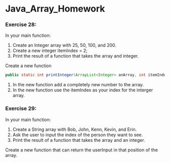 # Java_Array_Homework

### Exercise 28:
In your main function:
1. Create an Integer array with 25, 50, 100, and 200.
2. Create a new integer itemIndex = 2;
3. Print the result of a function that takes the array and integer.

Create a new function
```java
public static int printInteger(ArrayList<Integer> anArray, int itemIndex){
```
1. In the new function add a completely new number to the array.
2. In the new function use the itemIndex as your index for the interger array.

### Exercise 29:
In your main function:
1. Create a String array with Bob, John, Kenn, Kevin, and Erin.
2. Ask the user to input the index of the person they want to see.
3. Print the result of a function that takes the array and an integer.

Create a new function that can return the userInput in that position of the array.
